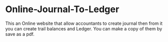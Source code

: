 # Online-Journal-To-Ledger
This an Online website that allow accountants to create journal then from it you can create trail balances and Ledger. You can make a copy of them by save as a pdf.
